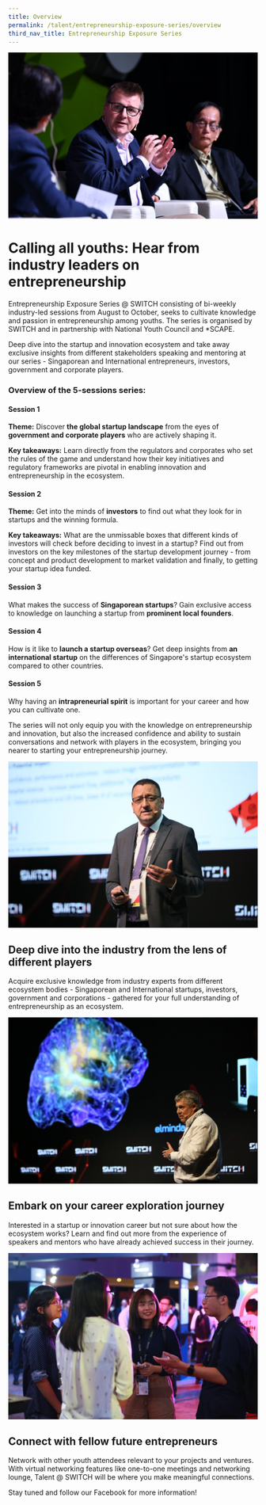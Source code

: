 ```yaml
---
title: Overview
permalink: /talent/entrepreneurship-exposure-series/overview
third_nav_title: Entrepreneurship Exposure Series
---
```

![Alt text for image on Isomer site](/images/Discussion%20Roundtable.jpg)
# Calling all youths: Hear from industry leaders on entrepreneurship

Entrepreneurship Exposure Series @ SWITCH consisting of bi-weekly industry-led sessions from August to October, seeks to cultivate knowledge and passion in entrepreneurship among youths. The series is organised by SWITCH and in partnership with National Youth Council and *SCAPE.

Deep dive into the startup and innovation ecosystem and take away exclusive insights from different stakeholders speaking and mentoring at our series - Singaporean and International entrepreneurs, investors, government and corporate players.


### Overview of the 5-sessions series:

#### Session 1
**Theme:**  Discover **the global startup landscape** from the eyes of **government and corporate players** who are actively shaping it.

**Key takeaways:** Learn directly from the regulators and corporates who set the rules of the game and understand how their key initiatives and regulatory frameworks are pivotal in enabling innovation and entrepreneurship in the ecosystem.

#### Session 2

**Theme:** Get into the minds of **investors** to find out what they look for in startups and the winning formula.

**Key takeaways:** What are the unmissable boxes that different kinds of investors will check before deciding to invest in a startup? Find out from investors on the key milestones of the startup development journey - from concept and product development to market validation and finally, to getting your startup idea funded.

#### Session 3
What makes the success of  **Singaporean startups**? Gain exclusive access to knowledge on launching a startup from **prominent local founders**. 

#### Session 4

How is it like to **launch a startup overseas**? Get deep insights from **an international startup** on the differences of Singapore's startup ecosystem compared to other countries. 

#### Session 5
Why having an **intrapreneurial spirit** is important for your career and how you can cultivate one.

The series will not only equip you with the knowledge on entrepreneurship and innovation, but also the increased confidence and ability to sustain conversations and network with players in the ecosystem, bringing you nearer to starting your entrepreneurship journey.

![Alt text for image on Isomer site](/images/Others%202.jpg)
## Deep dive into the industry from the lens of different players
Acquire exclusive knowledge from industry experts from different ecosystem bodies - Singaporean and International startups, investors, government and corporations - gathered for your full understanding of entrepreneurship as an ecosystem.

![Alt text for image on Isomer site](/images/Others.jpg)
## Embark on your career exploration journey
Interested in a startup or innovation career but not sure about how the ecosystem works? Learn and find out more from the experience of speakers and mentors who have already achieved success in their journey.

![Alt text for image on Isomer site](/images/Youth4.jpg)
## Connect with fellow future entrepreneurs
Network with other youth attendees relevant to your projects and ventures. With virtual networking features like one-to-one meetings and networking lounge, Talent @ SWITCH will be where you make meaningful connections.

Stay tuned and follow our Facebook for more information!